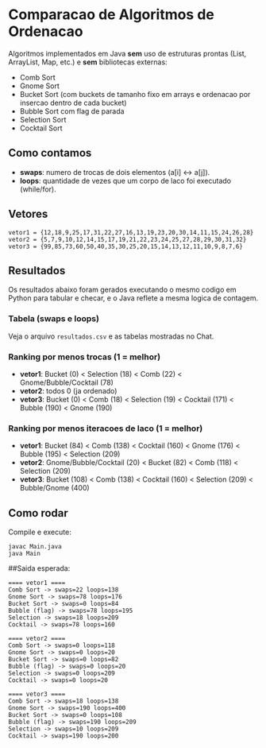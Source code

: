 # Comparacao de Algoritmos de Ordenacao 

Algoritmos implementados em Java **sem** uso de estruturas prontas (List, ArrayList, Map, etc.) e **sem** bibliotecas externas:
- Comb Sort
- Gnome Sort
- Bucket Sort (com buckets de tamanho fixo em arrays e ordenacao por insercao dentro de cada bucket)
- Bubble Sort com flag de parada
- Selection Sort
- Cocktail Sort

## Como contamos
- **swaps**: numero de trocas de dois elementos (a[i] <-> a[j]).
- **loops**: quantidade de vezes que um corpo de laco foi executado (while/for).

## Vetores
```
vetor1 = {12,18,9,25,17,31,22,27,16,13,19,23,20,30,14,11,15,24,26,28}
vetor2 = {5,7,9,10,12,14,15,17,19,21,22,23,24,25,27,28,29,30,31,32}
vetor3 = {99,85,73,60,50,40,35,30,25,20,15,14,13,12,11,10,9,8,7,6}
```

## Resultados
Os resultados abaixo foram gerados executando o mesmo codigo em Python para tabular e checar, e o Java reflete a mesma logica de contagem.

### Tabela (swaps e loops)
Veja o arquivo `resultados.csv` e as tabelas mostradas no Chat.

### Ranking por menos trocas (1 = melhor)
- **vetor1**: Bucket (0) < Selection (18) < Comb (22) < Gnome/Bubble/Cocktail (78)
- **vetor2**: todos 0 (ja ordenado)
- **vetor3**: Bucket (0) < Comb (18) < Selection (19) < Cocktail (171) < Bubble (190) < Gnome (190)

### Ranking por menos iteracoes de laco (1 = melhor)
- **vetor1**: Bucket (84) < Comb (138) < Cocktail (160) < Gnome (176) < Bubble (195) < Selection (209)
- **vetor2**: Gnome/Bubble/Cocktail (20) < Bucket (82) < Comb (118) < Selection (209)
- **vetor3**: Bucket (108) < Comb (138) < Cocktail (160) < Selection (209) < Bubble/Gnome (400)

## Como rodar
Compile e execute:
```
javac Main.java
java Main
```

##Saida esperada:
```
==== vetor1 ====
Comb Sort -> swaps=22 loops=138
Gnome Sort -> swaps=78 loops=176
Bucket Sort -> swaps=0 loops=84
Bubble (flag) -> swaps=78 loops=195
Selection -> swaps=18 loops=209
Cocktail -> swaps=78 loops=160

==== vetor2 ====
Comb Sort -> swaps=0 loops=118
Gnome Sort -> swaps=0 loops=20
Bucket Sort -> swaps=0 loops=82
Bubble (flag) -> swaps=0 loops=20
Selection -> swaps=0 loops=209
Cocktail -> swaps=0 loops=20

==== vetor3 ====
Comb Sort -> swaps=18 loops=138
Gnome Sort -> swaps=190 loops=400
Bucket Sort -> swaps=0 loops=108
Bubble (flag) -> swaps=190 loops=209
Selection -> swaps=10 loops=209
Cocktail -> swaps=190 loops=200
```

